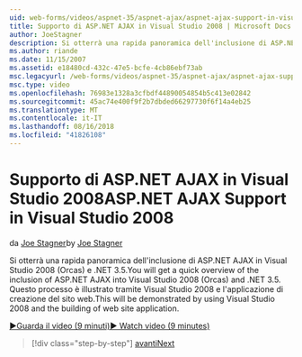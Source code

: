 ```yaml
---
uid: web-forms/videos/aspnet-35/aspnet-ajax/aspnet-ajax-support-in-visual-studio-2008
title: Supporto di ASP.NET AJAX in Visual Studio 2008 | Microsoft Docs
author: JoeStagner
description: Si otterrà una rapida panoramica dell'inclusione di ASP.NET AJAX in Visual Studio 2008 (Orcas) e .NET 3.5. Questo processo è illustrato con Visual Studio...
ms.author: riande
ms.date: 11/15/2007
ms.assetid: e18480cd-432c-47e5-bcfe-4cb86ebf73ab
msc.legacyurl: /web-forms/videos/aspnet-35/aspnet-ajax/aspnet-ajax-support-in-visual-studio-2008
msc.type: video
ms.openlocfilehash: 76983e1328a3cfbdf44890054854b5c413e02842
ms.sourcegitcommit: 45ac74e400f9f2b7dbded66297730f6f14a4eb25
ms.translationtype: MT
ms.contentlocale: it-IT
ms.lasthandoff: 08/16/2018
ms.locfileid: "41826108"
---
```

<a name="aspnet-ajax-support-in-visual-studio-2008"></a><span data-ttu-id="5ece3-104">Supporto di ASP.NET AJAX in Visual Studio 2008</span><span class="sxs-lookup"><span data-stu-id="5ece3-104">ASP.NET AJAX Support in Visual Studio 2008</span></span>
====================
<span data-ttu-id="5ece3-105">da [Joe Stagner](https://github.com/JoeStagner)</span><span class="sxs-lookup"><span data-stu-id="5ece3-105">by [Joe Stagner](https://github.com/JoeStagner)</span></span>

<span data-ttu-id="5ece3-106">Si otterrà una rapida panoramica dell'inclusione di ASP.NET AJAX in Visual Studio 2008 (Orcas) e .NET 3.5.</span><span class="sxs-lookup"><span data-stu-id="5ece3-106">You will get a quick overview of the inclusion of ASP.NET AJAX into Visual Studio 2008 (Orcas) and .NET 3.5.</span></span> <span data-ttu-id="5ece3-107">Questo processo è illustrato tramite Visual Studio 2008 e l'applicazione di creazione del sito web.</span><span class="sxs-lookup"><span data-stu-id="5ece3-107">This will be demonstrated by using Visual Studio 2008 and the building of web site application.</span></span>

[<span data-ttu-id="5ece3-108">&#9654;Guarda il video (9 minuti)</span><span class="sxs-lookup"><span data-stu-id="5ece3-108">&#9654; Watch video (9 minutes)</span></span>](https://channel9.msdn.com/Blogs/ASP-NET-Site-Videos/aspnet-ajax-support-in-visual-studio-2008)

> [!div class="step-by-step"]
> [<span data-ttu-id="5ece3-109">avanti</span><span class="sxs-lookup"><span data-stu-id="5ece3-109">Next</span></span>](adding-ajax-functionality-to-an-existing-aspnet-page.md)
